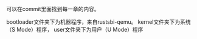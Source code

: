 可以在commit里面找到每一章的内容。

bootloader文件夹下为机器程序，来自rustsbi-qemu。
kernel文件夹下为系统（S Mode）程序，
user文件夹下为用户（U Mode）程序